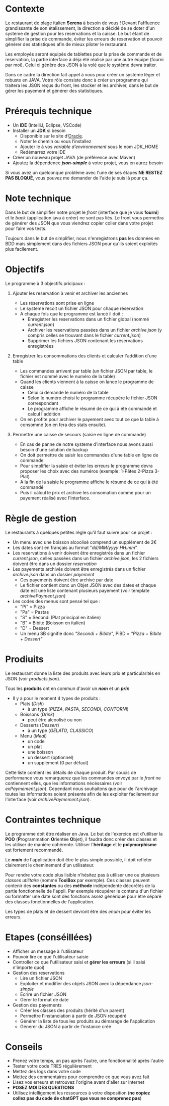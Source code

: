 # Contexte

Le restaurant de plage italien **Serena** à besoin de vous ! Devant l'affluence grandissante de son étalissement, la direction a décidé de se doter d'un systeme de gestion pour les reservations et la caisse. Le but étant de simplifier la prise de commande, éviter les erreurs de reservation et pouvoir générer des statistiques afin de mieux piloter le restaurant.

Les employés seront équipés de tablettes pour la prise de commande et de reservation, la partie interface à déja été réalisé par une autre équipe (fourni par moi). Celui ci génère des JSON à la volé que le système devra traiter.

Dans ce cadre la direction fait appel à vous pour créer un systeme léger et robuste en JAVA. Votre rôle consiste donc à créer un programme qui traitera les JSON reçus du front, les stocker et les archiver, dans le but de gérer les payement et générer des statistiques.

# Prérequis technique
- Un **IDE** (IntelliJ, Eclipse, VSCode)
- Installer un **JDK** si besoin
  - Disponible sur le site d’[Oracle](https://www.oracle.com/fr/java/technologies/downloads/#jdk22-windows).
  - Noter le chemin ou vous l’installez
  - Ajouter le à vos *variable d’environnement* sous le nom JDK_HOME
  - Redémarrez votre IDE
- Créer un nouveau projet JAVA (de préférence avec Maven)
- Ajoutez la dépendence ***json-simple*** à votre projet, vous en aurez besoin

Si vous avez un quelconque problème avec l'une de ses étapes **NE RESTEZ PAS BLOQUÉ**, vous pouvez me demander de l'aide je suis là pour ça.

# Note technique
Dans le but de simplifier notre projet le *front* (interface que je vous **fourni**) et le *back* (application java à créer) ne sont pas liés. Le front vous permettra de générer des JSON que vous viendrez copier coller dans votre projet pour faire vos tests.

Toujours dans le but de simplifier, nous n'enregistrons **pas** les données en BDD mais simplement dans des fichiers JSON pour qu'ils soient exploités plus facilement.

# Objectifs
Le programme à 3 objectifs pricipaux :
1) Ajouter les reservation à venir et archiver les anciennes
   - Les réservations sont prise en ligne
   - Le systeme recoit un fichier JSON pour chaque réservation
   - A chaque fois que le programme est lancé il doit :
     - Enregistrer les reservations dans un fichier global (nommé *current.json*)
     - Archiver les reservations passées dans un fichier *archive.json* (y compris celles se trouvant dans le fichier *current.json*)
     - Supprimer les fichiers JSON contenant les réservations enregistrées

2) Enregistrer les consommations des clients et calculer l'addition d'une table
   - Les commandes arrivent par table (un fichier JSON par table, le fichier est nommé avec le numéro de la table) 
   - Quand les clients viennent à la caisse on lance le programme de caisse
     - Celui ci demande le numéro de la table
     - Selon le numéro choisi le programme récupère le fichier JSON correspondant 
     - Le programme affiche le résumé de ce qui à été commandé et calcul l'addition
   - On en profite pour archiver le payement avec tout ce que la table à consommé (on en fera des stats ensuite).

3) Permettre une caisse de secours (saisie en ligne de commande)
   - En cas de panne de notre systeme d'interface nous avons aussi besoin d'une solution de backup
   - On doit permettre de saisir les commandes d'une table en ligne de commande
   - Pour simplifier la saisie et éviter les erreurs le programme devra proposer les choix avec des numéros (exemple: 1-Pâtes 2-Pizza 3-Plat)
   - A la fin de la saisie le programme affiche le résumé de ce qui à été commandé
   - Puis il calcul le prix et archive les consomation comme pour un payement réalisé avec l'interface.


# Règle de gestion
Le restaurants à quelques petites règle qu'il faut suivre pour ce projet :
- Un menu avec une boisson alcoolisé comprend un supplément de 2€
- Les dates sont en français au format "*dd/MM/yyyy HH:mm*"
- Les reservations à venir doivent être enregistrés dans un fichier *current.json*, celles passées dans un fichier *archive.json*, les 2 fichiers doivent être dans un dossier *reservation*
- Les payements archivés doivent être enregistrés dans un fichier *archive.json* dans un dossier *payement*
  - Ces payements doivent être archivé par date
  - Le fichier contient donc un Objet JSON avec des dates et chaque date est une liste contenant plusieurs payement (voir template *archivePayment.json*)
- Les codes des menus sont pensé tel que :
  - "Pi" = Pizza
  - "Pa" = Pastas
  - "S" = Secondi (Plat principal en italien)
  - "B" = Bibite (Boisson en italien)
  - "D" = Dessert
  - Un menu SB signifie donc *"Secondi + Bibite"*, PiBD = *"Pizza + Bibite + Dessert"*
  

# Prodiuits
Le restaurant donne la liste des produits avec leurs prix et particularités en JSON (voir *products.json*). 

Tous les **produits** ont en commun d'avoir un ***nom*** et un ***prix***

- Il y a pour le moment 4 types de produits :
  - Plats (*Dish*)
    - à un type (*PIZZA*, *PASTA*, *SECONDI*, *CONTORNI*)
  - Boissons (*Drink*)
    - peut être alcoolisé ou non
  - Desserts (*Dessert*)
    - à un type (*GELATO*, *CLASSICO*)
  - Menu (*Meal*)
    - un code
    - un plat
    - une boisson
    - un dessert (optionnel)
    - un supplément (0 par défaut)

Cette liste contient les détails de chaque produit. Par soucis de performance vous remarquerez que les commandes envoyé par le *front* ne contiennent elles, que les informations nécéssaires (voir *exPaymement.json*). Cependant nous souhaitons que pour de l'archivage toutes les informations soient présente afin de les exploiter facilement sur l'interface (voir *archivePaymement.json*).

# Contraintes technique
Le programme doit être réaliser en Java. Le but de l'exercice est d'utiliser la **POO** (**P**rogrammation **O**rientée **O**bjet), il faudra donc créer des classes et les utiliser de manière cohérente. Utiliser l'**héritage** et le **polymorphisme** est fortement recommandé.

Le ***main*** de l'application doit être le plus simple possible, il doit refleter clairement le cheminement d'un utilisateur. 

Pour rendre votre code plus lisible n'hésitez pas à utiliser une ou plusieurs *classes utilitaire* (nommé **ToolBox** par exemple). Ces classes peuvent contenir des **constantes** ou des **méthode** indépendente décorélés de la partie fonctionnelle de l'appli. Par exemple récupérer le contenu d'un fichier ou formatter une date sont des fonctions assez générique pour être séparé des classes fonctionnelles de l'application.

Les types de plats et de dessert devront être des *enum* pour éviter les erreurs.

# Etapes (conséillées)
- Afficher un message à l'utilisateur
- Pouvoir lire ce que l'utilisateur saisie
- Controller ce que l'utilisateur saisi et **gérer les erreurs** (si il saisi n'importe quoi)
- Gestion des reservations
  - Lire un fichier JSON
  - Exploiter et modifier des objets JSON avec la dépendance *json-simple*
  - Ecrire un fichier JSON
  - Gérer le format de date
- Gestion des payements
  - Créer les classes des produits (hérité d'un parent)
  - Permettre l'instanciation à partir de JSON récupéré
  - Générer la liste de tous les produits au démarage de l'application
  - Génerer du JSON à partir de l'instance créé

# Conseils
- Prenez votre temps, un pas après l'autre, une fonctionnalité après l'autre
- Tester votre code TRES régulièrement
- Mettez des logs dans votre code
- Mettez des commentaires pour comprendre ce que vous avez fait
- Lisez vos erreurs et retrouvez l'origine avant d'aller sur internet
- **POSEZ MOI DES QUESTIONS**
- Utilisez intelligement les ressources à votre disposition (**ne copiez collez pas du code de chatGPT que vous ne comprenez pas**)
